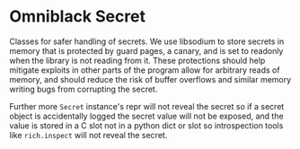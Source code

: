 # Omniblack Secret

Classes for safer handling of secrets.
We use libsodium to store secrets in memory
that is protected by guard pages, a canary, and is set to
readonly when the library is not reading from it.
These protections should help mitigate exploits in other parts
of the program allow for arbitrary reads of memory, and should
reduce the risk of buffer overflows and similar memory writing
bugs from corrupting the secret.

Further more `Secret` instance's repr will not reveal the secret
so if a secret object is accidentally logged the secret value
will not be exposed, and the value is stored in a C slot not
in a python dict or slot so introspection tools like `rich.inspect`
will not reveal the secret.
